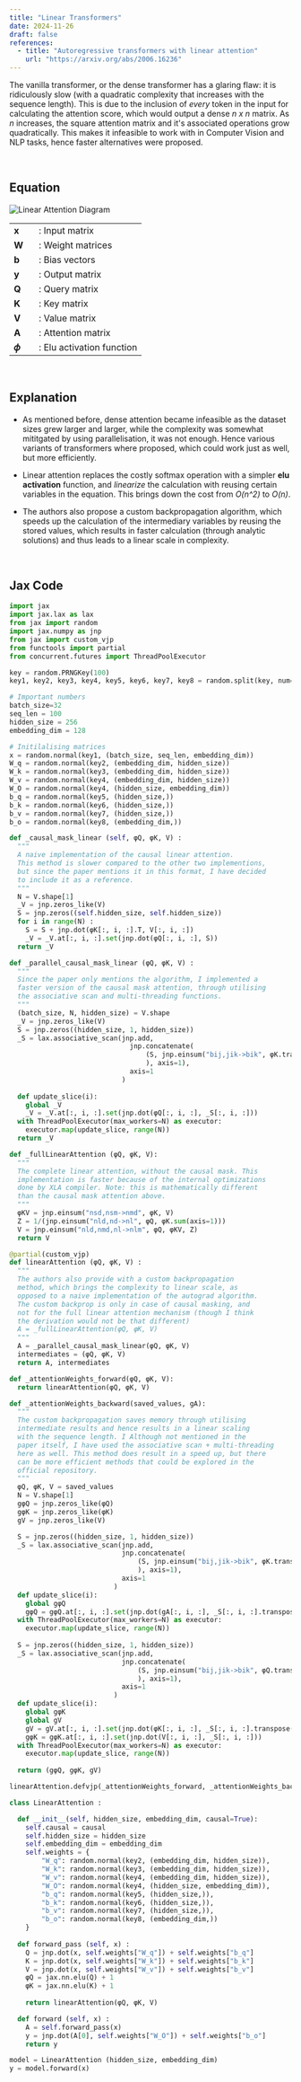 ```yaml
---
title: "Linear Transformers"
date: 2024-11-26
draft: false
references:
  - title: "Autoregressive transformers with linear attention"
    url: "https://arxiv.org/abs/2006.16236"  
---
```


The vanilla transformer, or the dense transformer has a glaring flaw: it is ridiculously slow (with a quadratic complexity that increases with the sequence length). This is due to the inclusion of *every* token in the input for calculating the attention score, which would output a dense *n x n* matrix. As *n* increases, the square attention matrix and it's associated operations grow quadratically. This makes it infeasible to work with in Computer Vision and NLP tasks, hence faster alternatives were proposed.

<br>

## Equation

![Linear Attention Diagram](/images/lattention.png)

<table style="border-collapse: collapse;">
  <tr>
    <td style="padding-right: 20px; vertical-align: middle;"><strong>x</strong></td>
    <td style="vertical-align: middle;">: Input matrix</td>
  </tr>
  <tr>
    <td style="padding-right: 20px; vertical-align: middle;"><strong>W</strong><i></i></td>
    <td style="vertical-align: middle;">: Weight matrices</td>
  </tr>
  <tr>
    <td style="padding-right: 20px; vertical-align: middle;"><strong>b</strong></td>
    <td style="vertical-align: middle;">: Bias vectors</td>
  </tr>
  <tr>
    <td style="padding-right: 20px; vertical-align: middle;"><strong>y</strong></td>
    <td style="vertical-align: middle;">: Output matrix</td>
  </tr>
  <tr>
    <td style="padding-right: 20px; vertical-align: middle;"><strong>Q</strong><i></i></td>
    <td style="vertical-align: middle;">: Query matrix</td>
  </tr>
  <tr>
    <td style="padding-right: 20px; vertical-align: middle;"><strong>K</strong><i></i></td>
    <td style="vertical-align: middle;">: Key matrix</td>
  </tr>
  <tr>
    <td style="padding-right: 20px; vertical-align: middle;"><strong>V</strong><i></i></td>
    <td style="vertical-align: middle;">: Value matrix</td>
  </tr>
  <tr>
    <td style="padding-right: 20px; vertical-align: middle;"><strong>A</strong><i></i></td>
    <td style="vertical-align: middle;">: Attention matrix</td>
  </tr>
  <tr>
    <td style="padding-right: 20px; vertical-align: middle;"><strong>𝜙</strong><i></i></td>
    <td style="vertical-align: middle;">: Elu activation function</td>
  </tr>
</table>

<br>

## Explanation

- As mentioned before, dense attention became infeasible as the dataset sizes grew larger and larger, while the complexity was somewhat mititgated by using parallelisation, it was not enough. Hence various variants of transformers where proposed, which could work just as well, but more efficiently.

- Linear attention replaces the costly softmax operation with a simpler **elu activation** function, and *linearize* the calculation with reusing certain variables in the equation. This brings down the cost from *O(n^2)* to *O(n)*.

- The authors also propose a custom backpropagation algorithm, which speeds up the calculation of the intermediary variables by reusing the stored values, which results in faster calculation (through analytic solutions) and thus leads to a linear scale in complexity.

<br>

## Jax Code

```python
import jax
import jax.lax as lax
from jax import random
import jax.numpy as jnp
from jax import custom_vjp
from functools import partial
from concurrent.futures import ThreadPoolExecutor

key = random.PRNGKey(100)
key1, key2, key3, key4, key5, key6, key7, key8 = random.split(key, num=8)

# Important numbers
batch_size=32
seq_len = 100
hidden_size = 256
embedding_dim = 128

# Initilalising matrices
x = random.normal(key1, (batch_size, seq_len, embedding_dim))
W_q = random.normal(key2, (embedding_dim, hidden_size))
W_k = random.normal(key3, (embedding_dim, hidden_size))
W_v = random.normal(key4, (embedding_dim, hidden_size))
W_O = random.normal(key4, (hidden_size, embedding_dim))
b_q = random.normal(key5, (hidden_size,))
b_k = random.normal(key6, (hidden_size,))
b_v = random.normal(key7, (hidden_size,))
b_o = random.normal(key8, (embedding_dim,))

def _causal_mask_linear (self, φQ, φK, V) :
  """
  A naive implementation of the causal linear attention.
  This method is slower compared to the other two implementions,
  but since the paper mentions it in this format, I have decided
  to include it as a reference.
  """
  N = V.shape[1]
  _V = jnp.zeros_like(V)
  S = jnp.zeros((self.hidden_size, self.hidden_size))
  for i in range(N) :
    S = S + jnp.dot(φK[:, i, :].T, V[:, i, :])
    _V = _V.at[:, i, :].set(jnp.dot(φQ[:, i, :], S))
  return _V

def _parallel_causal_mask_linear (φQ, φK, V) :
  """
  Since the paper only mentions the algorithm, I implemented a
  faster version of the causal mask attention, through utilising
  the associative scan and multi-threading functions.
  """
  (batch_size, N, hidden_size) = V.shape
  _V = jnp.zeros_like(V)
  S = jnp.zeros((hidden_size, 1, hidden_size))
  _S = lax.associative_scan(jnp.add, 
                              jnp.concatenate(
                                  (S, jnp.einsum("bij,jik->bik", φK.transpose((2, 1, 0)), V)
                                  ), axis=1), 
                              axis=1
                            )
    
  def update_slice(i):
    global _V
    _V = _V.at[:, i, :].set(jnp.dot(φQ[:, i, :], _S[:, i, :]))
  with ThreadPoolExecutor(max_workers=N) as executor:
    executor.map(update_slice, range(N))
  return _V

def _fullLinearAttention (φQ, φK, V):
  """
  The complete linear attention, without the causal mask. This
  implementation is faster because of the internal optimizations
  done by XLA compiler. Note: this is mathematically different
  than the causal mask attention above.
  """
  φKV = jnp.einsum("nsd,nsm->nmd", φK, V)
  Z = 1/(jnp.einsum("nld,nd->nl", φQ, φK.sum(axis=1)))
  V = jnp.einsum("nld,nmd,nl->nlm", φQ, φKV, Z)
  return V

@partial(custom_vjp)
def linearAttention (φQ, φK, V) :
  """
  The authors also provide with a custom backpropagation
  method, which brings the complexity to linear scale, as 
  opposed to a naive implementation of the autograd algorithm.
  The custom backprop is only in case of causal masking, and
  not for the full linear attention mechanism (though I think
  the derivation would not be that different)
  A = _fullLinearAttention(φQ, φK, V)
  """
  A = _parallel_causal_mask_linear(φQ, φK, V)
  intermediates = (φQ, φK, V)
  return A, intermediates

def _attentionWeights_forward(φQ, φK, V):
  return linearAttention(φQ, φK, V)

def _attentionWeights_backward(saved_values, gA):
  """
  The custom backpropagation saves memory through utilising
  intermediate results and hence results in a linear scaling
  with the sequence length. I Although not mentioned in the
  paper itself, I have used the associative scan + multi-threading
  here as well. This method does result in a speed up, but there
  can be more efficient methods that could be explored in the
  official repository.
  """
  φQ, φK, V = saved_values
  N = V.shape[1]
  gφQ = jnp.zeros_like(φQ)
  gφK = jnp.zeros_like(φK)
  gV = jnp.zeros_like(V)

  S = jnp.zeros((hidden_size, 1, hidden_size))
  _S = lax.associative_scan(jnp.add, 
                            jnp.concatenate(
                                (S, jnp.einsum("bij,jik->bik", φK.transpose((2, 1, 0)), V)
                                ), axis=1), 
                            axis=1
                          )
  def update_slice(i):
    global gφQ
    gφQ = gφQ.at[:, i, :].set(jnp.dot(gA[:, i, :], _S[:, i, :].transpose(2, 1, 0)))
  with ThreadPoolExecutor(max_workers=N) as executor:
    executor.map(update_slice, range(N))
  
  S = jnp.zeros((hidden_size, 1, hidden_size))
  _S = lax.associative_scan(jnp.add, 
                            jnp.concatenate(
                                (S, jnp.einsum("bij,jik->bik", φQ.transpose((2, 1, 0)), gA)
                                ), axis=1), 
                            axis=1
                          )
  def update_slice(i):
    global gφK
    global gV
    gV = gV.at[:, i, :].set(jnp.dot(φK[:, i, :], _S[:, i, :].transpose(2, 1, 0)))
    gφK = gφK.at[:, i, :].set(jnp.dot(V[:, i, :], _S[:, i, :]))
  with ThreadPoolExecutor(max_workers=N) as executor:
    executor.map(update_slice, range(N))
  
  return (gφQ, gφK, gV)

linearAttention.defvjp(_attentionWeights_forward, _attentionWeights_backward)

class LinearAttention :

  def __init__(self, hidden_size, embedding_dim, causal=True):
    self.causal = causal
    self.hidden_size = hidden_size
    self.embedding_dim = embedding_dim
    self.weights = {
        "W_q": random.normal(key2, (embedding_dim, hidden_size)),
        "W_k": random.normal(key3, (embedding_dim, hidden_size)),
        "W_v": random.normal(key4, (embedding_dim, hidden_size)),
        "W_O": random.normal(key4, (hidden_size, embedding_dim)),
        "b_q": random.normal(key5, (hidden_size,)),
        "b_k": random.normal(key6, (hidden_size,)),
        "b_v": random.normal(key7, (hidden_size,)),
        "b_o": random.normal(key8, (embedding_dim,))
    }
  
  def forward_pass (self, x) :
    Q = jnp.dot(x, self.weights["W_q"]) + self.weights["b_q"]
    K = jnp.dot(x, self.weights["W_k"]) + self.weights["b_k"]
    V = jnp.dot(x, self.weights["W_v"]) + self.weights["b_v"]
    φQ = jax.nn.elu(Q) + 1
    φK = jax.nn.elu(K) + 1
    
    return linearAttention(φQ, φK, V)

  def forward (self, x) :
    A = self.forward_pass(x)
    y = jnp.dot(A[0], self.weights["W_O"]) + self.weights["b_o"]
    return y

model = LinearAttention (hidden_size, embedding_dim)
y = model.forward(x)
```